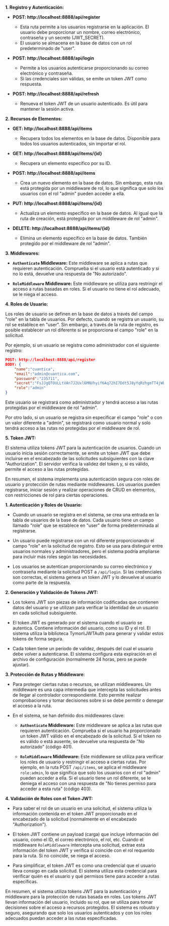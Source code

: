 **1. Registro y Autenticación:**

- **POST: http://localhost:8888/api/register**
  - Esta ruta permite a los usuarios registrarse en la aplicación. El usuario debe proporcionar un nombre, correo electrónico, contraseña y un secreto (JWT_SECRET).
  - El usuario se almacena en la base de datos con un rol predeterminado de "user".

- **POST: http://localhost:8888/api/login**
  - Permite a los usuarios autenticarse proporcionando su correo electrónico y contraseña.
  - Si las credenciales son válidas, se emite un token JWT como respuesta.

- **POST: http://localhost:8888/api/refresh**
  - Renueva el token JWT de un usuario autenticado. Es útil para mantener la sesión activa.

**2. Recursos de Elementos:**

- **GET: http://localhost:8888/api/items**
  - Recupera todos los elementos en la base de datos. Disponible para todos los usuarios autenticados, sin importar el rol.

- **GET: http://localhost:8888/api/items/{id}**
  - Recupera un elemento específico por su ID.

- **POST: http://localhost:8888/api/items**
  - Crea un nuevo elemento en la base de datos. Sin embargo, esta ruta está protegida por un middleware de rol, lo que significa que solo los usuarios con el rol "admin" pueden acceder a ella.

- **PUT: http://localhost:8888/api/items/{id}**
  - Actualiza un elemento específico en la base de datos. Al igual que la ruta de creación, está protegida por un middleware de rol "admin".

- **DELETE: http://localhost:8888/api/items/{id}**
  - Elimina un elemento específico en la base de datos. También protegido por el middleware de rol "admin".

**3. Middlewares:**

- **`Authenticate` Middleware:** Este middleware se aplica a rutas que requieren autenticación. Comprueba si el usuario está autenticado y si no lo está, devuelve una respuesta de "No autorizado".

- **`RoleMiddleware` Middleware:** Este middleware se utiliza para restringir el acceso a rutas basadas en roles. Si el usuario no tiene el rol adecuado, se le niega el acceso.

**4. Roles de Usuario:**

Los roles de usuario se definen en la base de datos a través del campo "role" en la tabla de usuarios. Por defecto, cuando se registra un usuario, su rol se establece en "user". Sin embargo, a través de la ruta de registro, es posible establecer un rol diferente si se proporciona el campo "role" en la solicitud.

Por ejemplo, si un usuario se registra como administrador con el siguiente registro:

```json
POST: http://localhost:8888/api/register
BODY: {
    "name":"cuantica",
    "email":"admin@cuantica.com",
    "password":"235711",
    "secret":"FsJJgQTOULLtVAn7J2Uxl6MNVhyif6Aq72hI7Ddt5J8yYqRzhgmTT4jWb8hYgzN6",
    "role":"admin"
}
```

Este usuario se registrará como administrador y tendrá acceso a las rutas protegidas por el middleware de rol "admin".

Por otro lado, si un usuario se registra sin especificar el campo "role" o con un valor diferente a "admin", se registrará como usuario normal y solo tendrá acceso a las rutas no protegidas por el middleware de rol.

**5. Token JWT:**

El sistema utiliza tokens JWT para la autenticación de usuarios. Cuando un usuario inicia sesión correctamente, se emite un token JWT que debe incluirse en el encabezado de las solicitudes subsiguientes con la clave "Authorization". El servidor verifica la validez del token y, si es válido, permite el acceso a las rutas protegidas.

En resumen, el sistema implementa una autenticación segura con roles de usuario y protección de rutas mediante middlewares. Los usuarios pueden registrarse, iniciar sesión y realizar operaciones de CRUD en elementos, con restricciones de rol para ciertas operaciones.

**1. Autenticación y Roles de Usuario:**

- Cuando un usuario se registra en el sistema, se crea una entrada en la tabla de usuarios de la base de datos. Cada usuario tiene un campo llamado "role" que se establece en "user" de forma predeterminada al registrarse.

- Un usuario puede registrarse con un rol diferente proporcionando el campo "role" en la solicitud de registro. Esto se usa para distinguir entre usuarios normales y administradores, pero el sistema podría ampliarse para incluir más roles según las necesidades.

- Los usuarios se autentican proporcionando su correo electrónico y contraseña mediante la solicitud POST a `/api/login`. Si las credenciales son correctas, el sistema genera un token JWT y lo devuelve al usuario como parte de la respuesta.

**2. Generación y Validación de Tokens JWT:**

- Los tokens JWT son piezas de información codificadas que contienen datos del usuario y se utilizan para verificar la identidad de un usuario en cada solicitud subsiguiente.

- El token JWT es generado por el sistema cuando el usuario se autentica. Contiene información del usuario, como su ID y el rol. El sistema utiliza la biblioteca Tymon\JWTAuth para generar y validar estos tokens de forma segura.

- Cada token tiene un período de validez, después del cual el usuario debe volver a autenticarse. El sistema configura esta expiración en el archivo de configuración (normalmente 24 horas, pero se puede ajustar).

**3. Protección de Rutas y Middleware:**

- Para proteger ciertas rutas o recursos, se utilizan middlewares. Un middleware es una capa intermedia que intercepta las solicitudes antes de llegar al controlador correspondiente. Esto permite realizar comprobaciones y tomar decisiones sobre si se debe permitir o denegar el acceso a la ruta.

- En el sistema, se han definido dos middlewares clave:

  - **`Authenticate` Middleware:** Este middleware se aplica a las rutas que requieren autenticación. Comprueba si el usuario ha proporcionado un token JWT válido en el encabezado de la solicitud. Si el token no es válido o está ausente, se devuelve una respuesta de "No autorizado" (código 401).

  - **`RoleMiddleware` Middleware:** Este middleware se utiliza para verificar los roles de usuario y restringir el acceso a ciertas rutas. Por ejemplo, en la ruta POST `/api/items`, se aplica el middleware `role:admin`, lo que significa que solo los usuarios con el rol "admin" pueden acceder a ella. Si el usuario tiene un rol diferente, se le deniega el acceso con una respuesta de "No tienes permiso para acceder a esta ruta" (código 403).

**4. Validación de Roles con el Token JWT:**

- Para saber el rol de un usuario en una solicitud, el sistema utiliza la información contenida en el token JWT proporcionado en el encabezado de la solicitud (normalmente en el encabezado "Authorization").

- El token JWT contiene un payload (carga) que incluye información del usuario, como el ID, el correo electrónico, el rol, etc. Cuando el middleware `RoleMiddleware` intercepta una solicitud, extrae esta información del token JWT y verifica si coincide con el rol requerido para la ruta. Si no coincide, se niega el acceso.

- Para simplificar, el token JWT es como una credencial que el usuario lleva consigo en cada solicitud. El sistema utiliza esta credencial para verificar quién es el usuario y qué permisos tiene para acceder a rutas específicas.

En resumen, el sistema utiliza tokens JWT para la autenticación y middleware para la protección de rutas basada en roles. Los tokens JWT llevan información del usuario, incluido su rol, que se utiliza para tomar decisiones sobre el acceso a recursos protegidos. El sistema es robusto y seguro, asegurando que solo los usuarios autenticados y con los roles adecuados puedan acceder a las rutas especificadas.